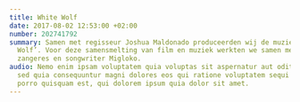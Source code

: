 ```yaml
---
title: White Wolf
date: 2017-08-02 12:53:00 +02:00
number: 202741792
summary: Samen met regisseur Joshua Maldonado produceerden wij de muziekvideo ‘White
  Wolf’. Voor deze samensmelting van film en muziek werkten we samen met de Litouwse
  zangeres en songwriter Migloko.
audio: Nemo enim ipsam voluptatem quia voluptas sit aspernatur aut odit aut fugit,
  sed quia consequuntur magni dolores eos qui ratione voluptatem sequi nesciunt. Neque
  porro quisquam est, qui dolorem ipsum quia dolor sit amet.
---
```


